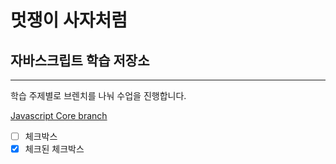 # 멋쟁이 사자처럼

## 자바스크립트 학습 저장소

---

학습 주제별로 브렌치를 나눠 수업을 진행합니다.

[Javascript Core branch](https://www.naver.com)

- [ ] 체크박스
- [x] 체크된 체크박스
